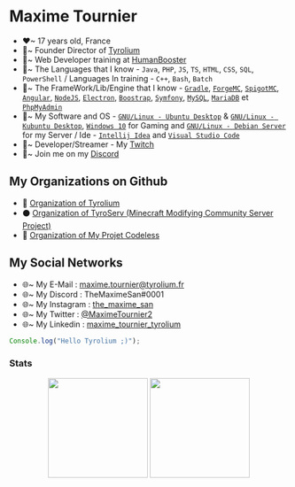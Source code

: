 # Maxime Tournier
- ❤~ 17 years old, France
- 🧡~ Founder Director of [Tyrolium](https://tyrolium.fr/)
- 💛~ Web Developer training at [HumanBooster](https://humanbooster.com/)
- 💚~ The Languages that I know - `Java`, `PHP`, `JS`, `TS`, `HTML`, `CSS`, `SQL`, `PowerShell` / Languages In training - `C++`, `Bash`, `Batch`
- 💜~ The FrameWork/Lib/Engine that I know - [`Gradle`](https://gradle.org/), [`ForgeMC`](https://files.minecraftforge.net/net/minecraftforge/forge/), [`SpigotMC`](https://www.spigotmc.org/), [`Angular`](https://angular.io/), [`NodeJS`](https://nodejs.org/), [`Electron`](https://www.electronjs.org/), [`Boostrap`](https://getbootstrap.com/), [`Symfony`](https://symfony.com/), [`MySQL`](https://www.mysql.com/), [`MariaDB`](https://mariadb.org/) et [`PhpMyAdmin`](https://www.phpmyadmin.net/)
- 💙~ My Software and OS - [`GNU/Linux - Ubuntu Desktop`](https://ubuntu.com/) & [`GNU/Linux - Kubuntu Desktop`](https://kubuntu.org/), [`Windows 10`](https://www.microsoft.com/fr-fr/windows/) for Gaming and [`GNU/Linux - Debian Server`](https://www.debian.org/) for my Server  / Ide - [`Intellij Idea`](https://www.jetbrains.com/fr-fr/idea/) and [`Visual Studio Code`](https://code.visualstudio.com/)
- 🖤~ Developer/Streamer - My [Twitch](twitch.tv/themaximesan)
- 🤎~ Join me on my [Discord](https://discord.gg/mtDx9ceS7n)

## My Organizations on Github 
- 🔵 [Organization of Tyrolium](https://github.com/Tyrolium)
- ⚫ [Organization of TyroServ (Minecraft Modifying Community Server Project)](https://github.com/TyroServ)
- 🔴 [Organization of My Projet Codeless](https://github.com/TheMaximeSan-NoCode)

## My Social Networks
- 🌐~ My E-Mail : maxime.tournier@tyrolium.fr
- 🌐~ My Discord : TheMaximeSan#0001
- 🌐~ My Instagram : [the_maxime_san](https://www.instagram.com/the_maxime_san/)
- 🌐~ My Twitter : [@MaximeTournier2](https://twitter.com/MaximeTournier2)
- 🌐~ My Linkedin : [maxime_tournier_tyrolium](https://www.linkedin.com/in/maxime-tournier-tyrolium/)
```js
Console.log("Hello Tyrolium ;)");
```
### Stats
<div align="center">
  <img height="180em" src="https://github-readme-stats.vercel.app/api?username=TheMaxium69&count_private=true&show_icons=true&theme=dark" />
  <img height="180em" src="https://github-readme-stats.vercel.app/api/top-langs/?username=TheMaxium69&theme=dark&layout=compact&langs_count=6" />
</div>

